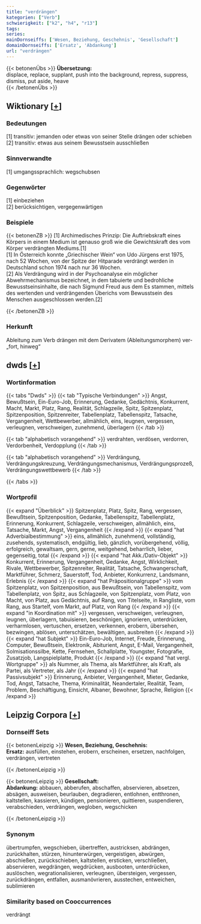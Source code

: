 ```yaml
---
title: "verdrängen"
kategorien: ["Verb"]
schwierigkeit: ["k2", "h4", "r13"]
tags:
series:
mainDornseiffs: ['Wesen, Beziehung, Geschehnis', 'Gesellschaft']
domainDornseiffs: ['Ersatz', 'Abdankung']
url: "verdrängen"
---
```


{{< betonenÜbs >}}
**Übersetzung:**  
displace, replace, supplant, push into the background, repress, suppress, dismiss, put aside, heave  
{{< /betonenÜbs >}}

## Wiktionary [[+](https://de.wiktionary.org/wiki/verdrängen)]

### Bedeutungen
[1] transitiv: jemanden oder etwas von seiner Stelle drängen oder schieben  
[2] transitiv: etwas aus seinem Bewusstsein ausschließen  

### Sinnverwandte
[1] umgangssprachlich: wegschubsen  

### Gegenwörter
[1] einbeziehen  
[2] berücksichtigen, vergegenwärtigen  

### Beispiele
{{< betonenZB >}}
[1] Archimedisches Prinzip: Die Auftriebskraft eines Körpers in einem Medium ist genauso groß wie die Gewichtskraft des vom Körper verdrängten Mediums.[1]  
[1] In Österreich konnte „Griechischer Wein“ von Udo Jürgens erst 1975, nach 52 Wochen, von der Spitze der Hitparade verdrängt werden in Deutschland schon 1974 nach nur 36 Wochen.  
[2] Als Verdrängung wird in der Psychoanalyse ein möglicher Abwehrmechanismus bezeichnet, in dem tabuierte und bedrohliche Bewusstseinsinhalte, die nach Sigmund Freud aus dem Es stammen, mittels des wertenden und verdrängenden Überichs vom Bewusstsein des Menschen ausgeschlossen werden.[2]  

{{< /betonenZB >}}
### Herkunft
Ableitung zum Verb drängen mit dem Derivatem (Ableitungsmorphem) ver- „fort, hinweg“  



## dwds [[+](https://www.dwds.de/wb/verdrängen)]

### Wortinformation
{{< tabs "Dwds" >}}
{{< tab "Typische Verbindungen" >}}
Angst, Bewußtsein, Ein-Euro-Job, Erinnerung, Gedanke, Gedächtnis, Konkurrent, Macht, Markt, Platz, Rang, Realität, Schlagzeile, Spitz, Spitzenplatz, Spitzenposition, Spitzenreiter, Tabellenplatz, Tabellenspitz, Tatsache, Vergangenheit, Wettbewerber, allmählich, eins, leugnen, vergessen, verleugnen, verschweigen, zunehmend, überlagern
{{< /tab >}}

{{< tab "alphabetisch vorangehend" >}}
verdrahten, verdösen, verdorren, Verdorbenheit, Verdopplung
{{< /tab >}}

{{< tab "alphabetisch vorangehend" >}}
Verdrängung, Verdrängungskreuzung, Verdrängungsmechanismus, Verdrängungsprozeß, Verdrängungswettbewerb
{{< /tab >}}

{{< /tabs >}}

### Wortprofil
{{< expand "Überblick" >}} Spitzenplatz, Platz, Spitz, Rang, vergessen, Bewußtsein, Spitzenposition, Gedanke, Tabellenspitz, Tabellenplatz, Erinnerung, Konkurrent, Schlagzeile, verschweigen, allmählich, eins, Tatsache, Markt, Angst, Vergangenheit {{< /expand >}}
{{< expand "hat Adverbialbestimmung" >}} eins, allmählich, zunehmend, vollständig, zusehends, systematisch, endgültig, lieb, gänzlich, vorübergehend, völlig, erfolgreich, gewaltsam, gern, gerne, weitgehend, beharrlich, lieber, gegenseitig, total {{< /expand >}}
{{< expand "hat Akk./Dativ-Objekt" >}} Konkurrent, Erinnerung, Vergangenheit, Gedanke, Angst, Wirklichkeit, Rivale, Wettbewerber, Spitzenreiter, Realität, Tatsache, Schwangerschaft, Marktführer, Schmerz, Sauerstoff, Tod, Anbieter, Konkurrenz, Landsmann, Erlebnis {{< /expand >}}
{{< expand "hat Präpositionalgruppe" >}} vom Spitzenplatz, von Spitzenposition, aus Bewußtsein, von Tabellenspitz, vom Tabellenplatz, von Spitz, aus Schlagzeile, von Spitzenplatz, vom Platz, von Macht, von Platz, aus Gedächtnis, auf Rang, von Titelseite, in Rangliste, vom Rang, aus Startelf, vom Markt, auf Platz, von Rang {{< /expand >}}
{{< expand "in Koordination mit" >}} vergessen, verschweigen, verleugnen, leugnen, überlagern, tabuisieren, beschönigen, ignorieren, unterdrücken, verharmlosen, vertuschen, ersetzen, verkennen, erobern, übersehen, bezwingen, ablösen, unterschätzen, bewältigen, ausbreiten {{< /expand >}}
{{< expand "hat Subjekt" >}} Ein-Euro-Job, Internet, Freude, Erinnerung, Computer, Bewußtsein, Elektronik, Abiturient, Angst, E-Mail, Vergangenheit, Solmisationssilbe, Kette, Fernsehen, Schallplatte, Youngster, Fotografie, Zusatzjob, Langspielplatte, Produkt {{< /expand >}}
{{< expand "hat vergl. Wortgruppe" >}} als Nummer, als Thema, als Marktführer, als Kraft, als Partei, als Vertreter, als Jahr {{< /expand >}}
{{< expand "hat Passivsubjekt" >}} Erinnerung, Anbieter, Vergangenheit, Mieter, Gedanke, Tod, Angst, Tatsache, Thema, Kriminalität, Neandertaler, Realität, Team, Problem, Beschäftigung, Einsicht, Albaner, Bewohner, Sprache, Religion {{< /expand >}}

## Leipzig Corpora [[+](https://corpora.uni-leipzig.de/en/res?word=verdrängen&corpusId=deu_newscrawl-public_2018)]

### Dornseiff Sets
{{< betonenLeipzig >}}
**Wesen, Beziehung, Geschehnis:**  
**Ersatz:** ausfüllen, einstehen, erobern, erscheinen, ersetzen, nachfolgen, verdrängen, vertreten  

{{< /betonenLeipzig >}}


{{< betonenLeipzig >}}
**Gesellschaft:**  
**Abdankung:** abbauen, abberufen, abschaffen, abservieren, absetzen, absägen, ausweisen, beurlauben, degradieren, entlohnen, entthronen, kaltstellen, kassieren, kündigen, pensionieren, quittieren, suspendieren, verabschieden, verdrängen, wegloben, wegschicken  

{{< /betonenLeipzig >}}

### Synonym
übertrumpfen, wegschieben, übertreffen, austricksen, abdrängen, zurückhalten, stürzen, hinunterwürgen, vergeistigen, abwürgen, abschießen, zurückschieben, kaltstellen, ersticken, verschließen, abservieren, wegdrängen, wegdrücken, ausbooten, unterdrücken, auslöschen, wegrationalisieren, verleugnen, übersteigen, vergessen, zurückdrängen, entfallen, ausmanövrieren, ausstechen, entweichen, sublimieren


### Similarity based on Cooccurrences
verdrängt

